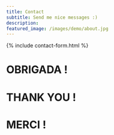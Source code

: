 ```yaml
---
title: Contact
subtitle: Send me nice messages :)
description: 
featured_image: /images/demo/about.jpg
---
```


{% include contact-form.html %}

# OBRIGADA !
# THANK YOU !
# MERCI !
